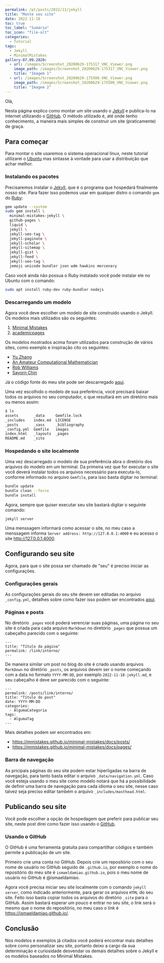 ```yaml
---
permalink: /pt/posts/2022/11/jekyll
title: "Monte seu site"
date: 2022-11-18
toc: true
toc_label: "Sumário"
toc_icon: "file-alt"
categories:
  - Tutorial
tags:
  - Jekyll
  - MinimalMistakes
gallery-07.09.2020:
  - url: /images/Screenshot_20200629-175317_VNC_Viewer.png
    image_path: /images/Screenshot_20200629-175317_VNC_Viewer.png
    title: "Imagem 1"
  - url: /images/Screenshot_20200629-175500_VNC_Viewer.png
    image_path: /images/Screenshot_20200629-175500_VNC_Viewer.png
    title: "Imagem 2"
---
```



Olá,

Nesta página explico como
montar um site usando o [Jekyll](https://jekyllrb.com/)
e publica-lo na internet utilizando o [GitHub](https://github.com).
O método utilizado é, até onde tenho conhecimento, a maneira mais simples
de construir um site (praticamente) de graça.

## Para começar

Para montar o site usaremos o sistema operacional linux,
neste tutorial utilizarei o [Ubuntu](https://pt.wikipedia.org/wiki/Ubuntu)
mas sintasse à vontade para usar a distribuição que achar melhor.

### Instalando os pacotes

Precisaremos instalar o [Jekyll](https://jekyllrb.com/),
que é o programa que hospedará finalmente nosso site.
Para fazer isso podemos usar em qualquer distro o comando
`gem` do [Ruby](https://www.ruby-lang.org/en/):

```bash
gem update --system
sudo gem install \
  minimal-mistakes-jekyll \
  github-pages \
  liquid \
  jekyll \
  jekyll-seo-tag \
  jekyll-paginate \
  jekyll-scholar \
  jekyll-sitemap \
  jekyll-gist \
  jekyll-feed \
  jekyll-seo-tag \
  jemoji unicode bundler json wdm hawkins mercenary
```

Caso você ainda não possua o Ruby instalado você pode instalar ele
no Ubuntu com o comando:

```bash
sudo apt install ruby-dev ruby-bundler nodejs
```

### Descarregando um modelo

Agora você deve escolher um modelo de site construido usando
o Jekyll. Os modelos mais utilizados são os seguintes:  
1. [Minimal Mistakes](https://github.com/mmistakes/minimal-mistakes)
2. [academicpages](https://github.com/academicpages/academicpages.github.io)

Os modelos mostrados acima foram utilizados para
construção de vários sites, como exemplo e inspiração cito
os seguintes:
* [Yu Zhang](https://github.com/tesschin/yuzhangbit.github.io)
* [An Amateur Computational Mathematician](https://scaomath.github.io/research/)
* [Rob Williams](https://jayrobwilliams.com/publications/)
* [Sayorn Chin](https://schinlfc.github.io/posts/2020/07/customizing-website/)

Já o código fonte do meu site pode ser descarregado
[aqui](/assets/source/ismaeldamiao.github.io.zip).

Uma vez escolhido o modelo de sua preferência,
você precisará baixar todos os arquivos
no seu computador, o que resultará em um diretório mais ou menos
assim:

```bash
$ ls
assets       _data     Gemfile.lock
_includes    index.md  LICENSE
_posts       _sass     _bibliography
_config.yml  Gemfile   images
index.html   _layouts  _pages
README.md    _site
```

### Hospedando o site localmente

Uma vez descarregado o modelo de sua preferência
abra o diretório dos arquivos do modelo em um terminal.
Da primeira vez que for executar o site você deverá
instalar todos os arquivos necessário para executa-lo,
conforme informado no arquivo `Gemfile`,
para isso basta digitar no terminal:

```bash
bundle update
bundle clean --force
bundle install
```

Agora, sempre que quiser executar seu site bastará digitar
o seguinte comando:

```
jekyll server
```

Uma menssagem informará como acessar o site,
no meu caso a menssagem informa
`Server address: http://127.0.0.1:4000`
e eu acesso o site <http://127.0.0.1:4000>.


## Configurando seu site

Agora, para que o site possa ser chamado de "seu"
é preciso iniciar as configurações.

### Configurações gerais

As configurações gerais do seu site devem ser editadas no arquivo
`_config.yml`,
detalhes sobre como fazer isso podem ser encontrados
[aqui](https://mmistakes.github.io/minimal-mistakes/docs/configuration/).

### Páginas e posts

No diretório `_pages` você poderá verenciar suas páginas,
uma página no seu site é criada para cada arquivo `MarkDown` no
diretório `_pages` que possua um cabeçalho parecido com o seguinte:

```
---
title: "Título da página"
permalink: /link/interno/
---
```

De maneira similar um post no blog do site
é criado usando arquivos `MarkDown` no diretório
`_posts`, os arquivos devem ser o nome começando
com a data no formato `YYYY-MM-DD`, por exemplo `2022-11-18-jekyll.md`,
e seu cabeçalho é deve ser parecido com o seguinte:

```
---
permalink: /posts/link/interno/
title: "Título do post"
date: YYYY-MM-DD
categories:
  - AlgumaCategoria
tags:
  - AlgumaTag
---
```

Mais detalhes podem ser encontrados em:
* <https://mmistakes.github.io/minimal-mistakes/docs/posts/>
* <https://mmistakes.github.io/minimal-mistakes/docs/pages/>

### Barra de navegação

As pricipais páginas do seu site podem estar hiperligadas
na barra de navegação, para tanto basta editar o arquivo
`_data/navigation.yml`.
Caso você esteja usando o meu site como modelo notará
que há a possibilidade de definir uma barra de navegação para cada idioma o seu
site, nesse caso talvez seja preciso editar também o arquivo
`_includes/masthead.html`.

## Publicando seu site

Você pode escolher a opção de hospedagem que preferir para publicar seu site,
neste post direi como fazer isso usando o
[GitHub](https://github.com/).

### Usando o GitHub

O GitHub é uma ferramenta gratuita para compartilhar códigos
e também permite a publicação de um site.

Primeiro crie uma conta no GitHub.
Depois crie um repositório com o seu nome de usuário no GitHub seguido
de `.github.io`,
por exemplo o nome do repositório do meu site é
`ismaeldamiao.github.io`, pois o meu nome
de usuário no GitHub é @ismaeldamiao.

Agora você precisa iniciar seu site localmente com o comando
`jekyll server`, como indicado anteriormente,
para gerar os arquivos `HTML` do seu site.
Feito isso basta copiar todos os arquivos do diretório
`_site` para o GitHub. Assim bastará esperar um pouco e entrar no seu site,
o link será o mesmo que o nome do repositório,
no meu caso o link é <https://ismaeldamiao.github.io/>.

## Conclusão

Nos modelos e exemplos já citados você poderá encontrar mais detalhes
sobre como personalizar seu site, portanto deixo a cargo
da sua determinação e curiosidade desvendar os demais detalhes sobre o
Jekyll e os modelos baseados no Minimal Mistakes.
